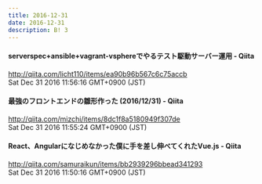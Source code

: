 ```yaml
---
title: 2016-12-31
date: 2016-12-31
description: B! 3
---
```


#### serverspec+ansible+vagrant-vsphereでやるテスト駆動サーバー運用 - Qiita
http://qiita.com/licht110/items/ea90b96b567c6c75accb<br>
Sat Dec 31 2016 11:56:16 GMT+0900 (JST)<br>


#### 最強のフロントエンドの雛形作った (2016/12/31) - Qiita
http://qiita.com/mizchi/items/8dc1f8a5180949f307de<br>
Sat Dec 31 2016 11:55:24 GMT+0900 (JST)<br>


#### React、Angularになじめなかった僕に手を差し伸べてくれたVue.js - Qiita
http://qiita.com/samuraikun/items/bb2939296bbead341293<br>
Sat Dec 31 2016 11:50:16 GMT+0900 (JST)<br>


